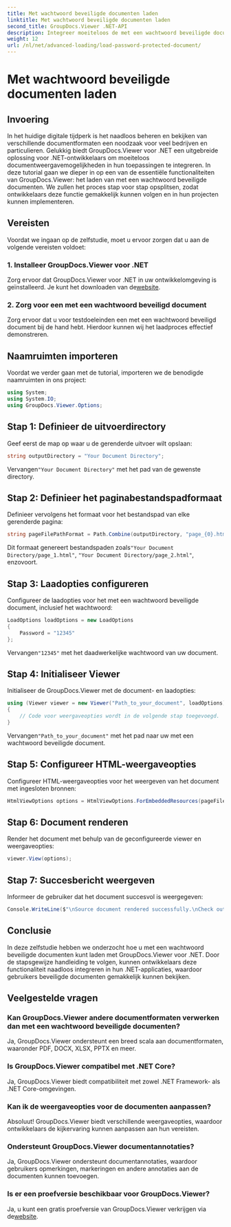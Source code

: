 ```yaml
---
title: Met wachtwoord beveiligde documenten laden
linktitle: Met wachtwoord beveiligde documenten laden
second_title: GroupDocs.Viewer .NET-API
description: Integreer moeiteloos de met een wachtwoord beveiligde documentweergave in .NET-toepassingen met behulp van GroupDocs.Viewer voor .NET. Volg onze stap-voor-stap handleiding voor naadloos.
weight: 12
url: /nl/net/advanced-loading/load-password-protected-document/
---
```


# Met wachtwoord beveiligde documenten laden

## Invoering
In het huidige digitale tijdperk is het naadloos beheren en bekijken van verschillende documentformaten een noodzaak voor veel bedrijven en particulieren. Gelukkig biedt GroupDocs.Viewer voor .NET een uitgebreide oplossing voor .NET-ontwikkelaars om moeiteloos documentweergavemogelijkheden in hun toepassingen te integreren. In deze tutorial gaan we dieper in op een van de essentiële functionaliteiten van GroupDocs.Viewer: het laden van met een wachtwoord beveiligde documenten. We zullen het proces stap voor stap opsplitsen, zodat ontwikkelaars deze functie gemakkelijk kunnen volgen en in hun projecten kunnen implementeren.
## Vereisten
Voordat we ingaan op de zelfstudie, moet u ervoor zorgen dat u aan de volgende vereisten voldoet:
### 1. Installeer GroupDocs.Viewer voor .NET
 Zorg ervoor dat GroupDocs.Viewer voor .NET in uw ontwikkelomgeving is geïnstalleerd. Je kunt het downloaden van de[website](https://releases.groupdocs.com/viewer/net/).
### 2. Zorg voor een met een wachtwoord beveiligd document
Zorg ervoor dat u voor testdoeleinden een met een wachtwoord beveiligd document bij de hand hebt. Hierdoor kunnen wij het laadproces effectief demonstreren.

## Naamruimten importeren
Voordat we verder gaan met de tutorial, importeren we de benodigde naamruimten in ons project:
```csharp
using System;
using System.IO;
using GroupDocs.Viewer.Options;
```

## Stap 1: Definieer de uitvoerdirectory
Geef eerst de map op waar u de gerenderde uitvoer wilt opslaan:
```csharp
string outputDirectory = "Your Document Directory";
```
 Vervangen`"Your Document Directory"` met het pad van de gewenste directory.
## Stap 2: Definieer het paginabestandspadformaat
Definieer vervolgens het formaat voor het bestandspad van elke gerenderde pagina:
```csharp
string pageFilePathFormat = Path.Combine(outputDirectory, "page_{0}.html");
```
 Dit formaat genereert bestandspaden zoals`"Your Document Directory/page_1.html"`, `"Your Document Directory/page_2.html"`, enzovoort.
## Stap 3: Laadopties configureren
Configureer de laadopties voor het met een wachtwoord beveiligde document, inclusief het wachtwoord:
```csharp
LoadOptions loadOptions = new LoadOptions
{
    Password = "12345"
};
```
 Vervangen`"12345"` met het daadwerkelijke wachtwoord van uw document.
## Stap 4: Initialiseer Viewer
Initialiseer de GroupDocs.Viewer met de document- en laadopties:
```csharp
using (Viewer viewer = new Viewer("Path_to_your_document", loadOptions))
{
    // Code voor weergaveopties wordt in de volgende stap toegevoegd.
}
```
 Vervangen`"Path_to_your_document"` met het pad naar uw met een wachtwoord beveiligde document.
## Stap 5: Configureer HTML-weergaveopties
Configureer HTML-weergaveopties voor het weergeven van het document met ingesloten bronnen:
```csharp
HtmlViewOptions options = HtmlViewOptions.ForEmbeddedResources(pageFilePathFormat);
```
## Stap 6: Document renderen
Render het document met behulp van de geconfigureerde viewer en weergaveopties:
```csharp
viewer.View(options);
```
## Stap 7: Succesbericht weergeven
Informeer de gebruiker dat het document succesvol is weergegeven:
```csharp
Console.WriteLine($"\nSource document rendered successfully.\nCheck output in {outputDirectory}.");
```

## Conclusie
In deze zelfstudie hebben we onderzocht hoe u met een wachtwoord beveiligde documenten kunt laden met GroupDocs.Viewer voor .NET. Door de stapsgewijze handleiding te volgen, kunnen ontwikkelaars deze functionaliteit naadloos integreren in hun .NET-applicaties, waardoor gebruikers beveiligde documenten gemakkelijk kunnen bekijken.
## Veelgestelde vragen
### Kan GroupDocs.Viewer andere documentformaten verwerken dan met een wachtwoord beveiligde documenten?
Ja, GroupDocs.Viewer ondersteunt een breed scala aan documentformaten, waaronder PDF, DOCX, XLSX, PPTX en meer.
### Is GroupDocs.Viewer compatibel met .NET Core?
Ja, GroupDocs.Viewer biedt compatibiliteit met zowel .NET Framework- als .NET Core-omgevingen.
### Kan ik de weergaveopties voor de documenten aanpassen?
Absoluut! GroupDocs.Viewer biedt verschillende weergaveopties, waardoor ontwikkelaars de kijkervaring kunnen aanpassen aan hun vereisten.
### Ondersteunt GroupDocs.Viewer documentannotaties?
Ja, GroupDocs.Viewer ondersteunt documentannotaties, waardoor gebruikers opmerkingen, markeringen en andere annotaties aan de documenten kunnen toevoegen.
### Is er een proefversie beschikbaar voor GroupDocs.Viewer?
 Ja, u kunt een gratis proefversie van GroupDocs.Viewer verkrijgen via de[website](https://releases.groupdocs.com/).